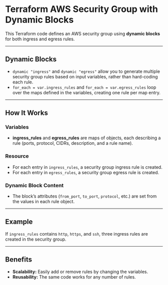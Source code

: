 # Terraform AWS Security Group with Dynamic Blocks

This Terraform code defines an AWS security group using **dynamic blocks** for both ingress and egress rules.

---

## Dynamic Blocks

- `dynamic "ingress"` and `dynamic "egress"` allow you to generate multiple security group rules based on input variables, rather than hard-coding each rule.
- `for_each = var.ingress_rules` and `for_each = var.egress_rules` loop over the maps defined in the variables, creating one rule per map entry.

---

## How It Works

### Variables

- **ingress_rules** and **egress_rules** are maps of objects, each describing a rule (ports, protocol, CIDRs, description, and a rule name).

### Resource

- For each entry in `ingress_rules`, a security group ingress rule is created.
- For each entry in `egress_rules`, a security group egress rule is created.

### Dynamic Block Content

- The block’s attributes (`from_port`, `to_port`, `protocol`, etc.) are set from the values in each rule object.

---

## Example

If `ingress_rules` contains `http`, `https`, and `ssh`, three ingress rules are created in the security group.

---

## Benefits

- **Scalability:** Easily add or remove rules by changing the variables.
- **Reusability:** The same code works for any number of rules.